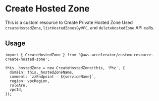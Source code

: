 # Create Hosted Zone

This is a custom resource to Create Private Hosted Zone Used `createHostedZone`, `listHostedZonesByVPC`, and `deleteHostedZone` API calls.

## Usage

    import { CreateHostedZone } from '@aws-accelerator/custom-resource-create-hosted-zone';

    this._hostedZone = new CreateHostedZone(this, 'Phz', {
      domain: this._hostedZoneName,
      comment: `zzEndpoint - ${serviceName}`,
      region: vpcRegion,
      roleArn,
      vpcId,
    });
